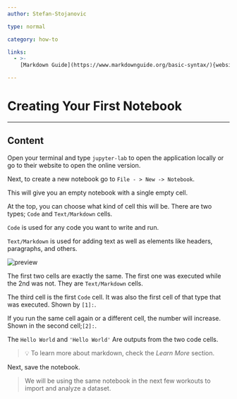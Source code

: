 ```yaml
---
author: Stefan-Stojanovic

type: normal

category: how-to

links:
  - >-
    [Markdown Guide](https://www.markdownguide.org/basic-syntax/){website}

---
```


# Creating Your First Notebook

---
## Content

Open your terminal and type `jupyter-lab` to open the application locally or go to their website to open the online version.

Next, to create a new notebook go to `File - > New -> Notebook`.

This will give you an empty notebook with a single empty cell.

At the top, you can choose what kind of cell this will be. There are two types; `Code` and `Text/Markdown` cells.

`Code` is used for any code you want to write and run.

`Text/Markdown` is used for adding text as well as elements like headers, paragraphs, and others.

![preview](https://img.enkipro.com/a743a2d759e62869f69789dc28eb9e70.png)

The first two cells are exactly the same. The first one was executed while the 2nd was not. They are `Text/Markdown` cells.

The third cell is the first `Code` cell. It was also the first cell of that type that was executed. Shown by `[1]:`.

If you run the same cell again or a different cell, the number will increase. Shown in the second cell;`[2]:`.

The `Hello World` and `'Hello World'` Are outputs from the two code cells.

> 💡 To learn more about markdown, check the *Learn More* section.

Next, save the notebook.

> We will be using the same notebook in the next few workouts to import and analyze a dataset.
